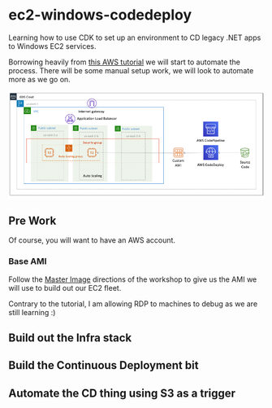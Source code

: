 # ec2-windows-codedeploy

Learning how to use CDK to set up an environment to CD legacy .NET apps to Windows EC2 services.

Borrowing heavily from [this AWS tutorial](https://migrate-webapps.workshop.aws/) we will start to automate the process. There will be some manual setup work, we will look to automate more as we go on.

![](images/architecture-3.png)

## Pre Work

Of course, you will want to have an AWS account.

### Base AMI
Follow the [Master Image](https://migrate-webapps.workshop.aws/30_automation/10_master_image.html) directions of the workshop to give us the AMI we will use to build out our EC2 fleet.

Contrary to the tutorial, I am allowing RDP to machines to debug as we are still learning :)

## Build out the Infra stack

## Build the Continuous Deployment bit

## Automate the CD thing using S3 as a trigger
